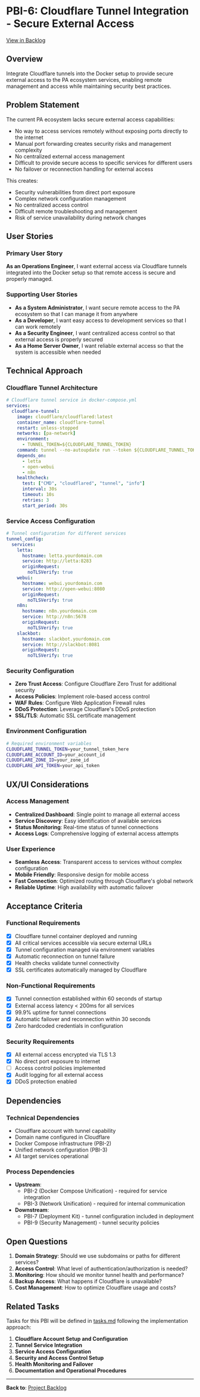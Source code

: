 # PBI-6: Cloudflare Tunnel Integration - Secure External Access

[View in Backlog](../backlog.md#user-content-6)

## Overview

Integrate Cloudflare tunnels into the Docker setup to provide secure external access to the PA ecosystem services, enabling remote management and access while maintaining security best practices.

## Problem Statement

The current PA ecosystem lacks secure external access capabilities:
- No way to access services remotely without exposing ports directly to the internet
- Manual port forwarding creates security risks and management complexity
- No centralized external access management
- Difficult to provide secure access to specific services for different users
- No failover or reconnection handling for external access

This creates:
- Security vulnerabilities from direct port exposure
- Complex network configuration management
- No centralized access control
- Difficult remote troubleshooting and management
- Risk of service unavailability during network changes

## User Stories

### Primary User Story
**As an Operations Engineer**, I want external access via Cloudflare tunnels integrated into the Docker setup so that remote access is secure and properly managed.

### Supporting User Stories
- **As a System Administrator**, I want secure remote access to the PA ecosystem so that I can manage it from anywhere
- **As a Developer**, I want easy access to development services so that I can work remotely
- **As a Security Engineer**, I want centralized access control so that external access is properly secured
- **As a Home Server Owner**, I want reliable external access so that the system is accessible when needed

## Technical Approach

### Cloudflare Tunnel Architecture
```yaml
# Cloudflare tunnel service in docker-compose.yml
services:
  cloudflare-tunnel:
    image: cloudflare/cloudflared:latest
    container_name: cloudflare-tunnel
    restart: unless-stopped
    networks: [pa-network]
    environment:
      - TUNNEL_TOKEN=${CLOUDFLARE_TUNNEL_TOKEN}
    command: tunnel --no-autoupdate run --token ${CLOUDFLARE_TUNNEL_TOKEN}
    depends_on:
      - letta
      - open-webui
      - n8n
    healthcheck:
      test: ["CMD", "cloudflared", "tunnel", "info"]
      interval: 30s
      timeout: 10s
      retries: 3
      start_period: 30s
```

### Service Access Configuration
```yaml
# Tunnel configuration for different services
tunnel_config:
  services:
    letta:
      hostname: letta.yourdomain.com
      service: http://letta:8283
      originRequest:
        noTLSVerify: true
    webui:
      hostname: webui.yourdomain.com
      service: http://open-webui:8080
      originRequest:
        noTLSVerify: true
    n8n:
      hostname: n8n.yourdomain.com
      service: http://n8n:5678
      originRequest:
        noTLSVerify: true
    slackbot:
      hostname: slackbot.yourdomain.com
      service: http://slackbot:8081
      originRequest:
        noTLSVerify: true
```

### Security Configuration
- **Zero Trust Access**: Configure Cloudflare Zero Trust for additional security
- **Access Policies**: Implement role-based access control
- **WAF Rules**: Configure Web Application Firewall rules
- **DDoS Protection**: Leverage Cloudflare's DDoS protection
- **SSL/TLS**: Automatic SSL certificate management

### Environment Configuration
```bash
# Required environment variables
CLOUDFLARE_TUNNEL_TOKEN=your_tunnel_token_here
CLOUDFLARE_ACCOUNT_ID=your_account_id
CLOUDFLARE_ZONE_ID=your_zone_id
CLOUDFLARE_API_TOKEN=your_api_token
```

## UX/UI Considerations

### Access Management
- **Centralized Dashboard**: Single point to manage all external access
- **Service Discovery**: Easy identification of available services
- **Status Monitoring**: Real-time status of tunnel connections
- **Access Logs**: Comprehensive logging of external access attempts

### User Experience
- **Seamless Access**: Transparent access to services without complex configuration
- **Mobile Friendly**: Responsive design for mobile access
- **Fast Connection**: Optimized routing through Cloudflare's global network
- **Reliable Uptime**: High availability with automatic failover

## Acceptance Criteria

### Functional Requirements
- [x] Cloudflare tunnel container deployed and running
- [x] All critical services accessible via secure external URLs
- [x] Tunnel configuration managed via environment variables
- [x] Automatic reconnection on tunnel failure
- [x] Health checks validate tunnel connectivity
- [x] SSL certificates automatically managed by Cloudflare

### Non-Functional Requirements
- [x] Tunnel connection established within 60 seconds of startup
- [x] External access latency < 200ms for all services
- [x] 99.9% uptime for tunnel connections
- [x] Automatic failover and reconnection within 30 seconds
- [x] Zero hardcoded credentials in configuration

### Security Requirements
- [x] All external access encrypted via TLS 1.3
- [x] No direct port exposure to internet
- [ ] Access control policies implemented
- [x] Audit logging for all external access
- [x] DDoS protection enabled

## Dependencies

### Technical Dependencies
- Cloudflare account with tunnel capability
- Domain name configured in Cloudflare
- Docker Compose infrastructure (PBI-2)
- Unified network configuration (PBI-3)
- All target services operational

### Process Dependencies
- **Upstream**:
  - PBI-2 (Docker Compose Unification) - required for service integration
  - PBI-3 (Network Unification) - required for internal communication
- **Downstream**:
  - PBI-7 (Deployment Kit) - tunnel configuration included in deployment
  - PBI-9 (Security Management) - tunnel security policies

## Open Questions

1. **Domain Strategy**: Should we use subdomains or paths for different services?
2. **Access Control**: What level of authentication/authorization is needed?
3. **Monitoring**: How should we monitor tunnel health and performance?
4. **Backup Access**: What happens if Cloudflare is unavailable?
5. **Cost Management**: How to optimize Cloudflare usage and costs?

## Related Tasks

Tasks for this PBI will be defined in [tasks.md](./tasks.md) following the implementation approach:

1. **Cloudflare Account Setup and Configuration**
2. **Tunnel Service Integration**
3. **Service Access Configuration**
4. **Security and Access Control Setup**
5. **Health Monitoring and Failover**
6. **Documentation and Operational Procedures**

---

**Back to**: [Project Backlog](../backlog.md)

